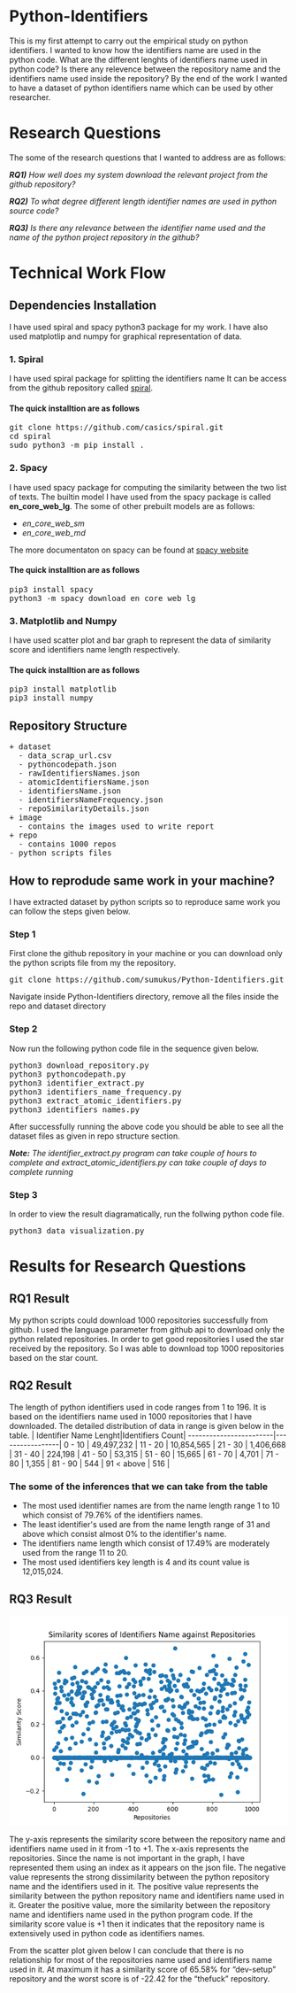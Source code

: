# Python-Identifiers
This is my first attempt to carry out the empirical study on python identifiers. I wanted to know how the identifiers name are used in the python code. What are the different lenghts of identifiers name used in python code? Is there any relevence between the repository name and the identifiers name used inside the repository? By the end of the work I wanted to have a dataset of python identifiers name which can be used by other researcher.


# Research Questions
The some of the research questions that I wanted to address are as follows:

***RQ1)** How well does my system download the relevant project from the github repository?*

***RQ2)** To what degree different length identifier names are used in python source code?*

***RQ3)** Is there any relevance between the identifier name used and the name of the python project repository in the github?*

# Technical Work Flow
## Dependencies Installation
I have used spiral and spacy python3 package for my work. I have also used matplotlip and numpy for graphical representation of data.

### 1. Spiral
I have used spiral package for splitting the identifiers name
It can be access from the github repository called [spiral](https://github.com/casics/spiral).

#### The quick installtion are as follows
<pre>
git clone https://github.com/casics/spiral.git
cd spiral
sudo python3 -m pip install .
</pre>

### 2. Spacy
I have used spacy package for computing the similarity between the two list of texts. 
The builtin model I have used from the spacy package is called **en_core_web_lg**.
The some of other prebuilt models are as follows:
* *en_core_web_sm*
* *en_core_web_md*

The more documentaton on spacy can be found at [spacy website](https://spacy.io/models)
#### The quick installtion are as follows
<pre>
pip3 install spacy
python3 -m spacy download en_core_web_lg
</pre>

### 3. Matplotlib and Numpy
I have used scatter plot and bar graph to represent the data of similarity score and identifiers name length respectively.
#### The quick installtion are as follows
<pre>
pip3 install matplotlib
pip3 install numpy
</pre>

## Repository Structure
<pre>
+ dataset
  - data_scrap_url.csv
  - pythoncodepath.json
  - rawIdentifiersNames.json
  - atomicIdentifiersName.json
  - identifiersName.json
  - identifiersNameFrequency.json
  - repoSimilarityDetails.json
+ image
  - contains the images used to write report
+ repo
  - contains 1000 repos
- python scripts files
</pre>

## How to reprodude same work in your machine?
I have extracted dataset by python scripts so to reproduce same work you can follow the steps given below.

### Step 1
First clone the github repository in your machine or you can download only the python scripts file from my the repository.
<pre>
git clone https://github.com/sumukus/Python-Identifiers.git
</pre>
Navigate inside Python-Identifiers directory, remove all the files inside the repo and dataset directory

### Step 2
 Now run the following python code file in the sequence given below.
<pre>
python3 download_repository.py
python3 pythoncodepath.py
python3 identifier_extract.py
python3 identifiers_name_frequency.py
python3 extract_atomic_identifiers.py
python3 identifiers_names.py
</pre>

After successfully running the above code you should be able to see all the dataset files as given in repo structure section.

***Note:** The identifier_extract.py program can take couple of hours to complete and extract_atomic_identifiers.py can take couple of days to complete running*

### Step 3
In order to view the result diagramatically, run the follwing python code file.
<pre>
python3 data_visualization.py
</pre>

# Results for Research Questions
## RQ1 Result
My python scripts could download 1000 repositories successfully from github. I used the language parameter from github api to download only the python related repositories. In order to get good repositories I used the star received by the repository. So I was able to download top 1000 repositories based on the star count.

## RQ2 Result
The length of python identifiers used in code ranges from 1 to 196. It is based on the identifiers name used in 1000 repositories that I have downloaded. The detailed distribution of data in range is given below in the table.
| Identifier Name Lenght|Identifiers Count|
------------------------|-----------------|
0 - 10  | 49,497,232 |
11 - 20 | 10,854,565 |
21 - 30 | 1,406,668  |
31 - 40 | 224,198    |
41 - 50 | 53,315     |
51 - 60 | 15,665     |
61 - 70 | 4,701      |
71 - 80 | 1,355      |
81 - 90 | 544        |
91 < above | 516     |

### The some of the inferences that we can take from the table
* The most used identifier names are from the name length range 1 to 10 which consist of 79.76% of the identifiers names.
* The least identifier's used are from the name length range of 31 and above which consist almost 0% to the identifier's name.
* The identifiers name length which consist of 17.49% are moderately used from the range 11 to 20.
* The most used identifiers key length is 4 and its count value is 12,015,024.

## RQ3 Result
![Logo](image/similarityScoreScatterGraph.png)

The y-axis represents the similarity score between the repository name and identifiers name used in it from -1 to +1. The x-axis represents the repositories. Since the name is not important in the graph, I have represented them using an index as it appears on the json file. The negative value represents the strong dissimilarity between the python repository name and the identifiers used in it. The positive value represents the similarity between the python repository name and identifiers name used in it. Greater the positive value, more the similarity between the repository name and identifiers name used in the python program code. If the similarity score value is +1 then it indicates that the repository name is extensively used in python code as identifiers names.

From the scatter plot given below I can conclude that there is no relationship for most of the repositories name used and identifiers name used in it. At maximum it has a similarity score of 65.58% for “dev-setup” repository and the worst score is of -22.42 for the “thefuck” repository.

